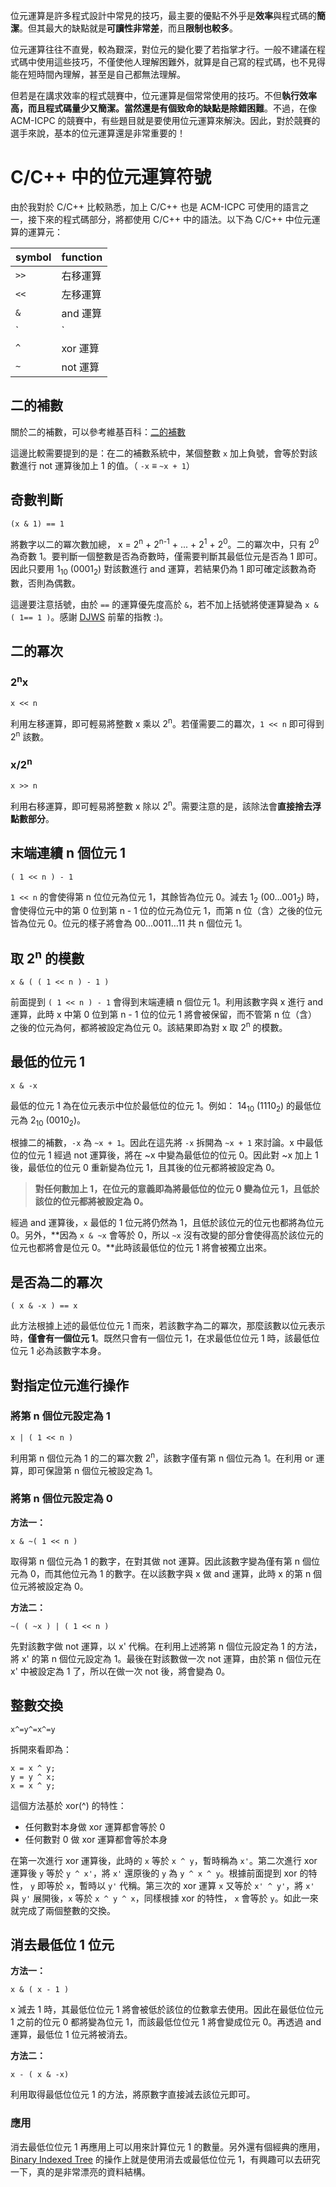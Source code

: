 <!--
[date]: 2012-01-26
[title]: 位元運算之運用
[name]: bitwise-operation-utlization
[tag]: programming | 程式編寫, bitwise operation | 位元運算, C/C++
-->

位元運算是許多程式設計中常見的技巧，最主要的優點不外乎是**效率**與程式碼的**簡潔**。但其最大的缺點就是**可讀性非常差**，而且**限制也較多**。

位元運算往往不直覺，較為艱深，對位元的變化要了若指掌才行。一般不建議在程式碼中使用這些技巧，不僅使他人理解困難外，就算是自己寫的程式碼，也不見得能在短時間內理解，甚至是自己都無法理解。

但若是在講求效率的程式競賽中，位元運算是個常常使用的技巧。不但**執行效率高，而且程式碼量少又簡潔。**當然還是有個致命的缺點是**除錯困難**。不過，在像 ACM-ICPC 的競賽中，有些題目就是要使用位元運算來解決。因此，對於競賽的選手來說，基本的位元運算還是非常重要的！

C/C++ 中的位元運算符號
====================

由於我對於 C/C++ 比較熟悉，加上 C/C++ 也是  ACM-ICPC 可使用的語言之一，接下來的程式碼部分，將都使用 C/C++ 中的語法。以下為 C/C++ 中位元運算的運算元：

symbol | function
-|-
`>>` | 右移運算
`<<` | 左移運算
`&` | and 運算
`|` | or 運算
`^` | xor 運算
`~` | not 運算


二的補數
--------

關於二的補數，可以參考維基百科：[二的補數][1]

這邊比較需要提到的是：在二的補數系統中，某個整數 `x` 加上負號，會等於對該數進行 not 運算後加上 1 的值。（ `-x` ≡ `~x + 1`）

奇數判斷
--------

	(x & 1) == 1

將數字以二的冪次數加總， x = 2<sup>n</sup> + 2<sup>n-1</sup> + ... + 2<sup>1</sup> + 2<sup>0</sup>。二的冪次中，只有 2<sup>0</sup> 為奇數 1。要判斷一個整數是否為奇數時，僅需要判斷其最低位元是否為 1 即可。因此只要用 1<sub>10</sub> (0001<sub>2</sub>) 對該數進行 and 運算，若結果仍為 1 即可確定該數為奇數，否則為偶數。

這邊要注意括號，由於 `==` 的運算優先度高於 `&`，若不加上括號將使運算變為 `x & ( 1== 1 )`。感謝 [DJWS][3] 前輩的指教 :)。

二的冪次
--------

### 2<sup>n</sup>x


	x << n

利用左移運算，即可輕易將整數 x 乘以 2<sup>n</sup>。若僅需要二的羃次，`1 << n` 即可得到 2<sup>n</sup> 該數。

### x/2<sup>n</sup>

	x >> n

利用右移運算，即可輕易將整數 x 除以 2<sup>n</sup>。需要注意的是，該除法會**直接捨去浮點數部分**。

末端連續 n 個位元 1
------------------

	( 1 << n ) - 1

`1 << n` 的會使得第 n 位位元為位元 1，其餘皆為位元 0。減去 1<sub>2</sub> (00…001<sub>2</sub>) 時，會使得位元中的第 0 位到第 n - 1 位的位元為位元 1，而第 n 位（含）之後的位元皆為位元 0。位元的樣子將會為 00…0011…11 共 n 個位元 1。

取 2<sup>n</sup> 的模數
----------------------

	x & ( ( 1 << n ) - 1 )

前面提到 `( 1 << n ) - 1` 會得到末端連續 n 個位元 1。利用該數字與 x 進行 and 運算，此時 x 中第 0 位到第 n - 1 位的位元 1 將會被保留，而不管第 n 位（含）之後的位元為何，都將被設定為位元 0。該結果即為對 x 取 2<sup>n</sup> 的模數。

最低的位元 1
-----------

	x & -x

最低的位元 1 為在位元表示中位於最低位的位元 1。例如： 14<sub>10</sub> (1110<sub>2</sub>) 的最低位元為 2<sub>10</sub> (0010<sub>2</sub>)。

根據二的補數，`-x` 為 `~x + 1`。因此在這先將 `-x` 拆開為 `~x + 1` 來討論。x 中最低位的位元 1 經過 not 運算後，將在 ~x 中變為最低位的位元 0。因此對 ~x 加上 1 後，最低位的位元 0 重新變為位元 1，且其後的位元都將被設定為 0。

> **對任何數加上 1，在位元的意義即為將最低位的位元 0 變為位元 1，且低於該位的位元都將被設定為 0。**

經過 and 運算後，`x` 最低的 1 位元將仍然為 1，且低於該位元的位元也都將為位元 0。另外，**因為 `x & ~x` 會等於 0，所以 `~x` 沒有改變的部分會使得高於該位元的位元也都將會是位元 0。**此時該最低位的位元 1 將會被獨立出來。

是否為二的冪次
------------

	( x & -x ) == x

此方法根據上述的最低位位元 1 而來，若該數字為二的冪次，那麼該數以位元表示時，**僅會有一個位元 1**。既然只會有一個位元 1，在求最低位位元 1 時，該最低位位元 1 必為該數字本身。

對指定位元進行操作
---------------

### 將第 n 個位元設定為 1

	x | ( 1 << n )

利用第 n 個位元為 1 的二的冪次數 2<sup>n</sup>，該數字僅有第 n 個位元為 1。在利用 or 運算，即可保證第 n 個位元被設定為 1。

### 將第 n 個位元設定為 0

**方法一：**

	x & ~( 1 << n )

取得第 n 個位元為 1 的數字，在對其做 not 運算。因此該數字變為僅有第 n 個位元為 0，而其他位元為 1 的數字。在以該數字與 x 做 and 運算，此時 x 的第 n 個位元將被設定為 0。

**方法二：**

	~( ( ~x ) | ( 1 << n )

先對該數字做 not 運算，以 x' 代稱。在利用上述將第 n 個位元設定為 1 的方法，將 x' 的第 n 個位元設定為 1。最後在對該數做一次 not 運算，由於第 n 個位元在 x' 中被設定為 1 了，所以在做一次 not 後，將會變為 0。


整數交換
--------

	x^=y^=x^=y

拆開來看即為：

	x = x ^ y;
	y = y ^ x;
	x = x ^ y;

這個方法基於 xor(^) 的特性：

- 任何數對本身做 xor 運算都會等於 0
- 任何數對 0 做 xor 運算都會等於本身

在第一次進行 xor 運算後，此時的 `x` 等於 `x ^ y`，暫時稱為 `x'`。第二次進行 xor 運算後 `y` 等於 `y ^ x'`，將 `x'` 還原後的 `y` 為 `y ^ x ^ y`。根據前面提到 xor 的特性， `y` 即等於 `x`，暫時以 `y'` 代稱。第三次的 xor 運算 `x` 又等於 `x' ^ y'`，將 `x'` 與 `y'` 展開後，`x` 等於 `x ^ y ^ x`，同樣根據 xor 的特性， `x` 會等於 `y`。如此一來就完成了兩個整數的交換。

消去最低位 1 位元
---------------

**方法一：**

	x & ( x - 1 )

x 減去 1 時，其最低位位元 1 將會被低於該位的位數拿去使用。因此在最低位位元 1 之前的位元 0 都將變為位元 1，而該最低位位元 1 將會變成位元 0。再透過 and 運算，最低位 1 位元將被消去。


**方法二：**

	x - ( x & -x)

利用取得最低位位元 1 的方法，將原數字直接減去該位元即可。

### 應用

消去最低位位元 1 再應用上可以用來計算位元 1 的數量。另外還有個經典的應用，[Binary Indexed Tree][2] 的操作上就是使用消去或最低位位元 1，有興趣可以去研究一下，真的是非常漂亮的資料結構。


[1]: http://zh.wikipedia.org/zh-tw/%E4%BA%8C%E8%A3%9C%E6%95%B8
[2]: http://community.topcoder.com/tc?module=Static&d1=tutorials&d2=binaryIndexedTrees
[3]: http://www.csie.ntnu.edu.tw/~u91029/